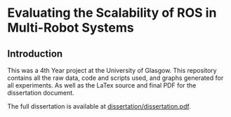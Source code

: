 # Evaluating the Scalability of ROS in Multi-Robot Systems

## Introduction

This was a 4th Year project at the University of Glasgow. This repository contains all the raw data, code and scripts used, and graphs generated for all experiments. As well as the LaTex source and final PDF for the dissertation document.

The full dissertation is available at [dissertation/dissertation.pdf](dissertation/dissertation.pdf).
